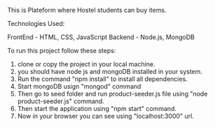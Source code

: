 This is Plateform where Hostel students can buy items.

Technologies Used: 

FrontEnd - HTML, CSS, JavaScript
Backend - Node.js, MongoDB

To run this project follow these steps:

1. clone or copy the project in your local machine.
2. you should have node js and mongoDB installed in your system.
3. Run the command "npm install" to install all dependencies.
4. Start mongoDB usign "mongod" command
5. Then go to seed folder and run product-seeder.js file using "node product-seeder.js" command.
6. Then start the application using "npm start" command.
7. Now in your browser you can see using "localhost:3000" url.